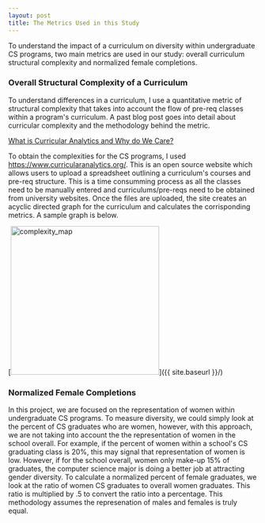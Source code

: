 ```yaml
---
layout: post
title: The Metrics Used in this Study
---
```


To understand the impact of a curriculum on diversity within undergraduate CS programs, two main metrics are used in our study: overall curriculum structural complexity and normalized female completions. 

### Overall Structural Complexity of a Curriculum
To understand differences in a curriculum, I use a quantitative metric of structural complexity that takes into account the flow of pre-req classes within a program's curriculum.  A past blog post goes into detail about curricular complexity and the methodology behind the metric.

[What is Curricular Analytics and Why do We Care?](_posts/2024-07-31-curricular_analytics.md)

To obtain the complexities for the CS programs, I used https://www.curricularanalytics.org/.  This is an open source website which allows users to upload a spreadsheet outlining a curriculum's courses and pre-req structure.  This is a time consumming process as all the classes need to be manually entered and curriculums/pre-reqs need to be obtained from university websites.  Once the files are uploaded, the site creates an acyclic directed graph for the curriculum and calculates the corrisponding metrics. A sample graph is below.

[<img src="{{ site.baseurl }}/images/sample_map.png" alt="complexity_map" style="width: 300px;"/>]({{ site.baseurl }}/)

### Normalized Female Completions
In this project, we are focused on the representation of women within undergraduate CS programs. To measure diversity, we could simply look at the percent of CS graduates who are women, however, with this approach, we are not taking into account the the representation of women in the school overall.  For example, if the percent of women within a school's CS graduating class is 20%, this may signal that representation of women is low. However, if for the school overall, women only make-up 15% of graduates, the computer science major is doing a better job at attracting gender diversity. To calculate a normalized percent of female graduates, we look at the ratio of women CS graduates to overall women graduates.  This ratio is multiplied by .5 to convert the ratio into a percentage.  This methodology assumes the represenation of males and females is truly equal.





